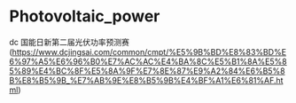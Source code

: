 # Photovoltaic_power
dc 国能日新第二届光伏功率预测赛(https://www.dcjingsai.com/common/cmpt/%E5%9B%BD%E8%83%BD%E6%97%A5%E6%96%B0%E7%AC%AC%E4%BA%8C%E5%B1%8A%E5%85%89%E4%BC%8F%E5%8A%9F%E7%8E%87%E9%A2%84%E6%B5%8B%E8%B5%9B_%E7%AB%9E%E8%B5%9B%E4%BF%A1%E6%81%AF.html)
